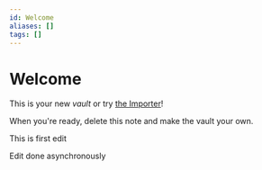 ```yaml
---
id: Welcome
aliases: []
tags: []
---
```


# Welcome

This is your new *vault* or try [the Importer](https://help.obsidian.md/Plugins/Importer)!

When you're ready, delete this note and make the vault your own.

This is first edit

Edit done asynchronously

